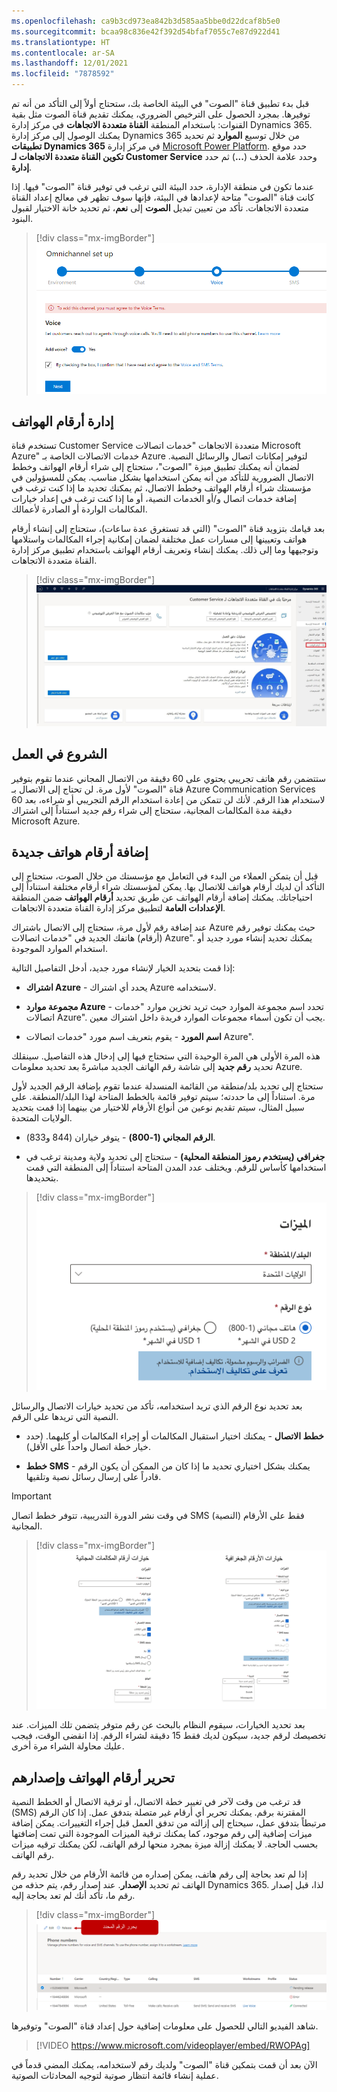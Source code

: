 ```yaml
---
ms.openlocfilehash: ca9b3cd973ea842b3d585aa5bbe0d22dcaf8b5e0
ms.sourcegitcommit: bcaa98c836e42f392d54bfaf7055c7e87d922d41
ms.translationtype: HT
ms.contentlocale: ar-SA
ms.lasthandoff: 12/01/2021
ms.locfileid: "7878592"
---
```

قبل بدء تطبيق قناة "الصوت" في البيئة الخاصة بك، ستحتاج أولاً إلى التأكد من أنه تم توفيرها. بمجرد الحصول على الترخيص الضروري، يمكنك تقديم قناة الصوت مثل بقية القنوات: باستخدام المنطقة **القناة متعددة الاتجاهات** في مركز إدارة Dynamics 365. يمكنك الوصول إلى مركز إدارة Dynamics 365 من خلال توسيع **الموارد** ثم تحديد **تطبيقات Dynamics 365** في مركز إدارة [Microsoft Power Platform](https://admin.powerplatform.microsoft.com/?azure-portal=true). حدد موقع **تكوين القناة متعددة الاتجاهات لـ Customer Service** وحدد علامة الحذف (**...**) ثم حدد **إدارة**. 

عندما تكون في منطقة الإدارة، حدد البيئة التي ترغب في توفير قناة "الصوت" فيها. إذا كانت قناة "الصوت" متاحة لإعدادها في البيئة، فإنها سوف تظهر في معالج إعداد القناة متعددة الاتجاهات. تأكد من تعيين تبديل **الصوت** إلى **نعم**، ثم تحديد خانة الاختيار لقبول البنود.

> [!div class="mx-imgBorder"]
> [![لقطة شاشة لتوفير قناة "الصوت" مع إعداد القناة متعددة الاتجاهات.](../media/provision-voice.png)](../media/provision-voice.png#lightbox)

## <a name="manage-phone-numbers"></a>إدارة أرقام الهواتف

تستخدم قناة Customer Service متعددة الاتجاهات "خدمات اتصالات Microsoft Azure" خدمات الاتصالات الخاصة بـ Azure لتوفير إمكانات اتصال والرسائل النصية. لضمان أنه يمكنك تطبيق ميزة "الصوت"، ستحتاج إلى شراء أرقام الهواتف وخطط الاتصال الضرورية للتأكد من أنه يمكن استخدامها بشكل مناسب.
يمكن للمسؤولين في مؤسستك شراء أرقام الهواتف وخطط الاتصال، ثم يمكنك تحديد ما إذا كنت ترغب في إضافة خدمات اتصال و/أو الخدمات النصية، أو ما إذا كنت ترغب في إعداد خيارات المكالمات الواردة أو الصادرة لأعمالك.

بعد قيامك بتزويد قناة "الصوت" (التي قد تستغرق عدة ساعات)، ستحتاج إلى إنشاء أرقام هواتف وتعيينها إلى مسارات عمل مختلفة لضمان إمكانية إجراء المكالمات واستلامها وتوجيهها وما إلى ذلك. يمكنك إنشاء وتعريف أرقام الهواتف باستخدام تطبيق مركز إدارة القناة متعددة الاتجاهات.

> [!div class="mx-imgBorder"]
> [![‎لقطة شاشة لمركز إدارة القنوات متعددة الاتجاهـات مع أرقام الهواتف المحددة.](../media/omnichannel-admin-center.png)](../media/omnichannel-admin-center.png#lightbox)

## <a name="get-started"></a>الشروع في العمل 

ستتضمن رقم هاتف تجريبي يحتوي على 60 دقيقة من الاتصال المجاني عندما تقوم بتوفير قناة "الصوت" لأول مرة. لن تحتاج إلى الاتصال بـ Azure Communication Services لاستخدام هذا الرقم.
لأنك لن تتمكن من إعادة استخدام الرقم التجريبي أو شراءه، بعد 60 دقيقة مدة المكالمات المجانية، ستحتاج إلى شراء رقم جديد استناداً إلى اشتراك Microsoft Azure.

## <a name="add-new-phone-numbers"></a>إضافة أرقام هواتف جديدة

قبل أن يتمكن العملاء من البدء في التعامل مع مؤسستك من خلال الصوت، ستحتاج إلى التأكد أن لديك أرقام هواتف للاتصال بها. يمكن لمؤسستك شراء أرقام مختلفة استناداً إلى احتياجاتك. يمكنك إضافة أرقام الهواتف عن طريق تحديد **أرقام الهواتف** ضمن المنطقة **الإعدادات العامة** لتطبيق مركز إدارة القناة متعددة الاتجاهات.

عند إضافة رقم لأول مرة، ستحتاج إلى الاتصال باشتراك Azure حيث يمكنك توفير رقم (أرقام) هاتفك الجديد في "خدمات اتصالات Azure". يمكنك تحديد إنشاء مورد جديد أو استخدام الموارد الموجودة.

إذا قمت بتحديد الخيار لإنشاء مورد جديد، أدخل التفاصيل التالية:

-   **اشتراك Azure** - يحدد أي اشتراك Azure لاستخدامه.

-   **مجموعة موارد Azure** - تحدد اسم مجموعة الموارد حيث تريد تخزين موارد "خدمات اتصالات Azure".
    يجب أن تكون أسماء مجموعات الموارد فريدة داخل اشتراك معين.

-   **اسم المورد** - يقوم بتعريف اسم مورد "خدمات اتصالات Azure".

هذه المرة الأولى هي المرة الوحيدة التي ستحتاج فيها إلى إدخال هذه التفاصيل. سينقلك تحديد **رقم جديد** إلى شاشة رقم الهاتف الجديد مباشرةً بعد تحديد معلومات Azure.

ستحتاج إلى تحديد بلد/منطقة من القائمة المنسدلة عندما تقوم بإضافة الرقم الجديد لأول مرة. استناداً إلى ما حددته؛ سيتم توفير قائمة بالخطط المتاحة لهذا البلد/المنطقة. على سبيل المثال، سيتم تقديم نوعين من أنواع الأرقام للاختيار من بينهما إذا قمت بتحديد الولايات المتحدة.

-   **الرقم المجاني (1-800)** - يتوفر خياران (844 و833).

-   **جغرافي (يستخدم رموز المنطقة المحلية)** - ستحتاج إلى تحديد ولاية ومدينة ترغب في استخدامها كأساس للرقم. ويختلف عدد المدن المتاحة استناداً إلى المنطقة التي قمت بتحديدها.

> [!div class="mx-imgBorder"]
> [![لقطة شاشة لميزة رقم الهاتف مع الأنواع.](../media/phone-number-types.png)](../media/phone-number-types.png#lightbox)

بعد تحديد نوع الرقم الذي تريد استخدامه، تأكد من تحديد خيارات الاتصال والرسائل النصية التي تريدها على الرقم.

-   **خطط الاتصال** - يمكنك اختيار استقبال المكالمات أو إجراء المكالمات أو كليهما. (حدد خيار خطة اتصال واحداً على الأقل).

-   **خطط SMS** - يمكنك بشكل اختياري تحديد ما إذا كان من الممكن أن يكون الرقم قادراً على إرسال رسائل نصية وتلقيها.

> [!IMPORTANT]
> في وقت نشر الدورة التدريبية، تتوفر خطط اتصال SMS (النصية) فقط على الأرقام المجانية.

> [!div class="mx-imgBorder"]
> [![لقطة شاشة لخيارات رقم المكالمات المجانية وخيارات الأرقام الجغرافية.](../media/number-options.png)](../media/number-options.png#lightbox)

بعد تحديد الخيارات، سيقوم النظام بالبحث عن رقم متوفر يتضمن تلك الميزات. عند تخصيصك لرقم جديد، سيكون لديك فقط 15 دقيقة لشراء الرقم.
إذا انقضى الوقت، فيجب عليك محاولة الشراء مرة أخرى.

## <a name="edit-and-release-phone-numbers"></a>تحرير أرقام الهواتف وإصدارهم

قد ترغب من وقت لآخر في تغيير خطة الاتصال، أو ترقية الاتصال أو الخطط النصية (SMS) المقترنة برقم. يمكنك تحرير أي أرقام غير متصلة بتدفق عمل. إذا كان الرقم مرتبطاً بتدفق عمل، سيحتاج إلى إزالته من تدفق العمل قبل إجراء التغييرات. يمكن إضافة ميزات إضافية إلى رقم موجود، كما يمكنك ترقية الميزات الموجودة التي تمت إضافتها بحسب الحاجة.
لا يمكنك إزالة ميزة بمجرد منحها لرقم الهاتف، لكن يمكنك ترقيه ميزات رقم الهاتف.

إذا لم تعد بحاجة إلى رقم هاتف، يمكن إصداره من قائمة الأرقام من خلال تحديد رقم الهاتف ثم تحديد **الإصدار**. عند إصدار رقم، يتم حذفه من Dynamics 365. لذا، قبل إصدار رقم ما، تأكد أنك لم تعد بحاجة إليه.

> [!div class="mx-imgBorder"]
> [![لقطة شاشة لزر "الإصدار" لتحرير الرقم المحدد.](../media/release-number.png)](../media/release-number.png#lightbox)

شاهد الفيديو التالي للحصول على معلومات إضافية حول إعداد قناة "الصوت" وتوفيرها.

> [!VIDEO https://www.microsoft.com/videoplayer/embed/RWOPAg]

الآن بعد أن قمت بتمكين قناة "الصوت" ولديك رقم لاستخدامه، يمكنك المضي قدماً في عملية إنشاء قائمة انتظار صوتية لتوجيه المحادثات الصوتية.
